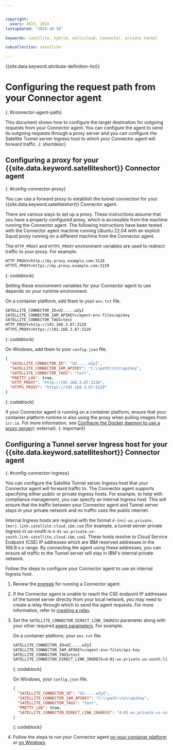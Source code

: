 ```yaml
---


copyright:
  years: 2023, 2024
lastupdated: "2024-10-18"

keywords: satellite, hybrid, multicloud, connector, private tunnel

subcollection: satellite

---
```


{{site.data.keyword.attribute-definition-list}}

# Configuring the request path from your Connector agent
{: #connector-agent-path}

This document shows how to configure the target destination for outgoing requests from your Connector agent. You can configure the agent to send its outgoing requests through a proxy server and you can configure the Satellite Tunnel server Ingress host to which your Connector agent will forward traffic.
{: shortdesc}


## Configuring a proxy for your {{site.data.keyword.satelliteshort}} Connector agent
{: #config-connector-proxy}

You can use a forward proxy to establish the tunnel connection for your {{site.data.keyword.satelliteshort}} Connector agent.

There are various ways to set up a proxy. These instructions assume that you have a properly configured proxy, which is accessible from the machine running the Connector agent. The following instructions have been tested with the Connector agent machine running Ubuntu 22.04 with an explicit Squid proxy running on a different machine from the Connector agent.

The `HTTP_PROXY` and `HTTPS_PROXY` environment variables are used to redirect traffic to your proxy. For example:

```txt
HTTP_PROXY=http://my.proxy.example.com:3128
HTTPS_PROXY=https://my.proxy.example.com:3129
```
{: codeblock}

Setting these environment variables for your Connector agent to use depends on your runtime environment.

On a container platform, add them to your `env.txt` file.

```txt
SATELLITE_CONNECTOR_ID=U2.....wZyI
SATELLITE_CONNECTOR_IAM_APIKEY=/agent-env-files/apikey
SATELLITE_CONNECTOR_TAGS=test
HTTP_PROXY=http://192.168.3.87:3128
HTTPS_PROXY=https://192.168.3.87:3129
```
{: codeblock}

On Windows, add them to your `config.json` file.

```json
{
  "SATELLITE_CONNECTOR_ID": "U2.....wZyI",
  "SATELLITE_CONNECTOR_IAM_APIKEY": "C:\\path\\to\\apikey",
  "SATELLITE_CONNECTOR_TAGS": "test",
  "PRETTY_LOG": true,
  "HTTP_PROXY": "http://192.168.3.87:3128",
  "HTTPS_PROXY": "https://192.168.3.87:3129"
}
```
{: codeblock}

If your Connector agent is running on a container platform, ensure that your container platform runtime is also using the proxy when pulling images from `icr.io`. For more information, see [Configure the Docker daemon to use a proxy server](https://docs.docker.com/engine/daemon/proxy/#httphttps-proxy){: external}.
{: important}


## Configuring a Tunnel server Ingress host for your {{site.data.keyword.satelliteshort}} Connector agent
{: #config-connector-ingress}

You can configure the Satellite Tunnel server Ingress host that your Connector agent will forward traffic to. The Connector agent supports specifying either public or private Ingress hosts. For example, to help with compliance management, you can specify an internal Ingress host. This will ensure that the traffic between your Connector agent and Tunnel server stays in your private network and no traffic uses the public internet.

Internal Ingress hosts are regional with the format `d-{nn}-ws.private.{mzr}.link.satellite.cloud.ibm.com` (for example, a tunnel server private Ingress in us-south is `d-01-ws.private.us-south.link.satellite.cloud.ibm.com`).
These hosts resolve to Cloud Service Endpoint (CSE) IP addresses which are IBM reserved addresses in the 166.9.x.x range. By connecting the agent using these addresses, you can ensure all traffic to the Tunnel server will stay in IBM's internal private network.

Follow the steps to configure your Connector agent to use an internal Ingress host.

1. Review the [prereqs](/docs/satellite?topic=satellite-run-agent-locally#agent-prepreqs) for running a Connector agent.

1. If the Connector agent is unable to reach the CSE endpoint IP addresses of the tunnel server directly from your local network, you may need to create a relay through which to send the agent requests. For more information, refer to [creating a relay](/docs/satellite?topic=satellite-direct-link-tutorial#dl-create-coreos-relay).

1. Set the `SATELLITE_CONNECTOR_DIRECT_LINK_INGRESS` parameter along with your other required [agent parameters](/docs/satellite?topic=satellite-run-agent-locally#review-parameters). For example:

    On a container platform, your `env.txt` file.

    ```txt
    SATELLITE_CONNECTOR_ID=U2.....wZyI
    SATELLITE_CONNECTOR_IAM_APIKEY=/agent-env-files/api-key
    SATELLITE_CONNECTOR_TAGS=test
    SATELLITE_CONNECTOR_DIRECT_LINK_INGRESS=d-01-ws.private.us-south.link.satellite.cloud.ibm.com
    ```
    {: codeblock}

    On Windows, your `config.json` file.

    ```json
    {
      "SATELLITE_CONNECTOR_ID": "U2.....wZyI",
      "SATELLITE_CONNECTOR_IAM_APIKEY": "C:\\path\\to\\apikey",
      "SATELLITE_CONNECTOR_TAGS": "test",
      "PRETTY_LOG": true,
      "SATELLITE_CONNECTOR_DIRECT_LINK_INGRESS": "d-01-ws.private.us-south.link.satellite.cloud.ibm.com"
    }
    ```
    {: codeblock}

1. Follow the steps to run your Connector agent [on your container platform](/docs/satellite?topic=satellite-run-agent-locally#connector-agent-container-platform) or [on Windows](/docs/satellite?topic=satellite-run-agent-locally#run-agent-windows).
